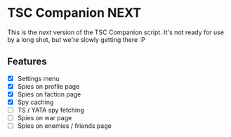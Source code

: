 # TSC Companion NEXT

This is the _next_ version of the TSC Companion script. It's not ready for use by a long shot, but we're slowly getting there :P

## Features

- [x] Settings menu
- [x] Spies on profile page
- [x] Spies on faction page
- [x] Spy caching
- [ ] TS / YATA spy fetching
- [ ] Spies on war page
- [ ] Spies on enemies / friends page
